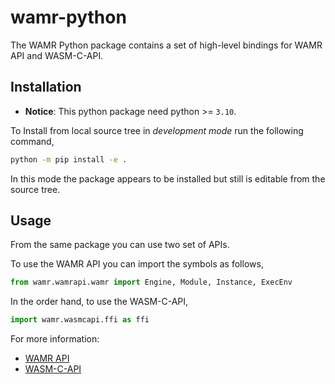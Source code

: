 # wamr-python

The WAMR Python package contains a set of high-level bindings for WAMR API and WASM-C-API.

## Installation

* **Notice**: This python package need python >= `3.10`.

To Install from local source tree in _development mode_ run the following command,

```bash
python -m pip install -e .
```

In this mode the package appears to be installed but still is editable from the source tree.

## Usage

From the same package you can use two set of APIs.

To use the WAMR API you can import the symbols as follows,

```py
from wamr.wamrapi.wamr import Engine, Module, Instance, ExecEnv
```

In the order hand, to use the WASM-C-API,

```py
import wamr.wasmcapi.ffi as ffi
```

For more information:

* [WAMR API](./wamr-api)
* [WASM-C-API](./wasm-c-api)
